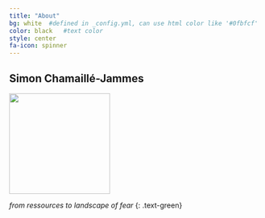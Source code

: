 ```yaml
---
title: "About"
bg: white  #defined in _config.yml, can use html color like '#0fbfcf'
color: black   #text color
style: center
fa-icon: spinner
---
```


## Simon Chamaillé-Jammes

<img src="{{site.image_path}}/me.jpg" style="width: 200px;"/> 

*from ressources to landscape of fear*
{: .text-green}

